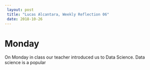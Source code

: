 ```yaml
---
 layout: post
 title: "Lucas Alcantara, Weekly Reflection 06" 
 date: 2018-10-26
---
```



# Monday

On Monday in class our teacher introduced us to Data Science. Data science is a popular

